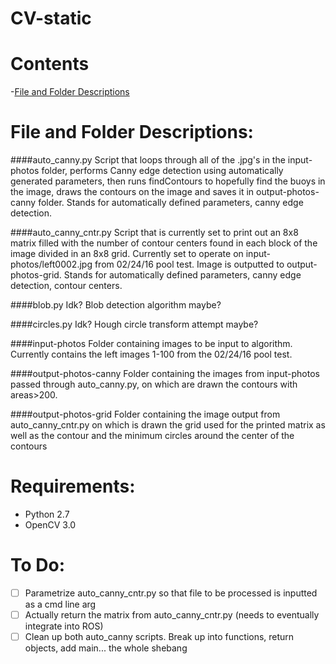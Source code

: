 CV-static
=========

# Contents
-[File and Folder Descriptions](#file-and-folder-descriptions)



# File and Folder Descriptions:
####auto_canny.py
Script that loops through all of the .jpg's in the input-photos folder, performs Canny edge detection using automatically generated parameters, then runs findContours to hopefully find the buoys in the image, draws the contours on the image and saves it in output-photos-canny folder.
Stands for automatically defined parameters, canny edge detection.

####auto_canny_cntr.py
Script that is currently set to print out an 8x8 matrix filled with the number of contour centers found in each block of the image divided in an 8x8 grid. Currently set to operate on input-photos/left0002.jpg from 02/24/16 pool test. Image is outputted to output-photos-grid.
Stands for automatically defined parameters, canny edge detection, contour centers.

####blob.py
Idk? Blob detection algorithm maybe?

####circles.py
Idk? Hough circle transform attempt maybe?

####input-photos
Folder containing images to be input to algorithm. Currently contains the left images 1-100 from the 02/24/16 pool test.

####output-photos-canny
Folder containing the images from input-photos passed through auto_canny.py, on which are drawn the contours with areas>200.

####output-photos-grid
Folder containing the image output from auto_canny_cntr.py on which is drawn the grid used for the printed matrix as well as the contour and the minimum circles around the center of the contours

# Requirements:
* Python 2.7
* OpenCV 3.0

# To Do:
- [ ] Parametrize auto_canny_cntr.py so that file to be processed is inputted as a cmd line arg
- [ ] Actually return the matrix from auto_canny_cntr.py (needs to eventually integrate into ROS)
- [ ] Clean up both auto_canny scripts. Break up into functions, return objects, add main... the whole shebang